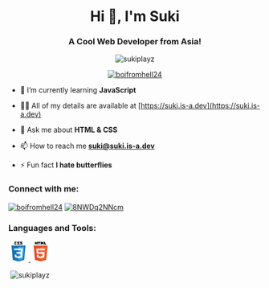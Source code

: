 <h1 align="center">Hi 👋, I'm Suki</h1>
<h3 align="center">A Cool Web Developer from Asia!</h3>

<p align="center"> <img src="https://komarev.com/ghpvc/?username=sukiplayz&label=Profile%20views&color=0e75b6&style=flat" alt="sukiplayz" /> </p>

<p align="center"> <a href="https://twitter.com/boifromhell24" target="blank"><img src="https://img.shields.io/twitter/follow/boifromhell24?logo=twitter&style=for-the-badge" alt="boifromhell24" /></a> </p>

- 🌱 I’m currently learning **JavaScript**

- 👨‍💻 All of my details are available at [https://suki.is-a.dev](https://suki.is-a.dev)

- 💬 Ask me about **HTML & CSS**

- 📫 How to reach me **suki@suki.is-a.dev**

- ⚡ Fun fact **I hate butterflies**


<h3 align="left">Connect with me:</h3>
<p align="left">
<a href="https://twitter.com/boifromhell24" target="blank"><img align="center" src="https://raw.githubusercontent.com/rahuldkjain/github-profile-readme-generator/master/src/images/icons/Social/twitter.svg" alt="boifromhell24" height="30" width="40" /></a>
<a href="https://discord.gg/8NWDq2NNcm" target="blank"><img align="center" src="https://raw.githubusercontent.com/rahuldkjain/github-profile-readme-generator/master/src/images/icons/Social/discord.svg" alt="8NWDq2NNcm" height="30" width="40" /></a>
</p>

<h3 align="left">Languages and Tools:</h3>
<p align="left"> <a href="https://www.w3schools.com/css/" target="_blank" rel="noreferrer"> <img src="https://raw.githubusercontent.com/devicons/devicon/master/icons/css3/css3-original-wordmark.svg" alt="css3" width="40" height="40"/> </a> <a href="https://www.w3.org/html/" target="_blank" rel="noreferrer"> <img src="https://raw.githubusercontent.com/devicons/devicon/master/icons/html5/html5-original-wordmark.svg" alt="html5" width="40" height="40"/> </a> </p>

<p>&nbsp;<img align="center" src="https://github-readme-stats.vercel.app/api?username=sukiplayz&show_icons=true&theme=dark&locale=en" alt="sukiplayz" /></p>
